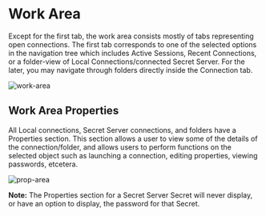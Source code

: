 # Work Area

Except for the first tab, the work area consists mostly of tabs representing open connections. The first tab corresponds to one of the selected options in the navigation tree which includes Active Sessions, Recent Connections, or a folder-view of Local Connections/connected Secret Server. For the later, you may navigate through folders directly inside the Connection tab.  

![work-area](C:\Thycotic.ConnectionManager.Docs\ui\images\work-area.png)

## Work Area Properties

All Local connections, Secret Server connections, and folders have a Properties section. This section allows a user to view some of the details of the connection/folder, and allows users to perform functions on the selected object such as launching a connection, editing properties, viewing passwords, etcetera.

![prop-area](C:\Thycotic.ConnectionManager.Docs\ui\images\prop-area.png)

**Note:** The Properties section for a Secret Server Secret will never display, or have an option to display, the password for that Secret.  